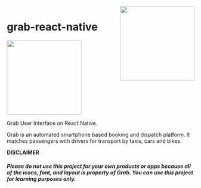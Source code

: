 <img align="right" width="200" src="https://vignette4.wikia.nocookie.net/logopedia/images/d/dd/Grab_logo.png/revision/latest?cb=20160204065717" />

# grab-react-native
 <img src="https://i.imgur.com/gCzT6nI.png)" height="200">

Grab User Interface on React Native.

Grab is an automated smartphone based booking and dispatch platform. It matches passengers with drivers for transport by taxis, cars and bikes.



**DISCLAIMER**
##### _Please do not use this project for your own products or apps because all of the icons, font, and layout is property of Grab. You can use this project for learning purposes only._ #####
